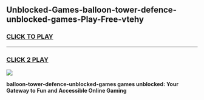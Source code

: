 
## Unblocked-Games-balloon-tower-defence-unblocked-games-Play-Free-vtehy
<h3>
<a href="https://premium76.site?title=balloon-tower-defence-unblocked-games&ref=22A">CLICK TO PLAY</a></h3>
<hr>

<h3>
<a href="https://premium76.site?title=balloon-tower-defence-unblocked-games&ref=22A">CLICK 2 PLAY</a>
  
</h3>

<a href="https://premium76.site?title=balloon-tower-defence-unblocked-games&ref=22A"><img src="https://clearcache.store/games.png"></a>


**balloon-tower-defence-unblocked-games games unblocked: Your Gateway to Fun and Accessible Online Gaming**
